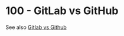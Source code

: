 # 100 - GitLab vs GitHub

See also [Gitlab vs Github](https://c5r.medium.com/gitlab-vs-github-866d476e3b6e)
